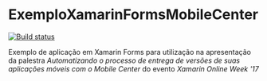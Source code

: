# ExemploXamarinFormsMobileCenter

[![Build status](https://build.mobile.azure.com/v0.1/apps/be9f4ada-20c7-4e85-9a2c-f958bfbc7f8b/branches/develop/badge)](https://mobile.azure.com)

Exemplo de aplicação em Xamarin Forms para utilização na apresentação da palestra *Automatizando o processo de entrega de versões de suas aplicações móveis com o Mobile Center* do evento *Xamarin Online Week '17*
